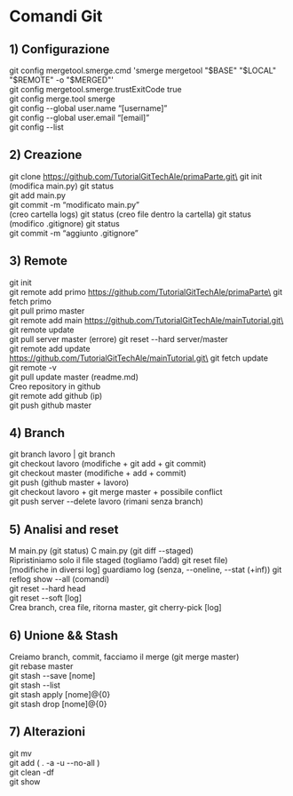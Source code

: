 # Comandi Git
## 1) Configurazione
git config mergetool.smerge.cmd 'smerge mergetool "$BASE" "$LOCAL" "$REMOTE" -o "$MERGED"'\
git config mergetool.smerge.trustExitCode true\
git config merge.tool smerge\
git config --global user.name “[username]”\
git config --global user.email “[email]”\
git config --list
## 2) Creazione
git clone https://github.com/TutorialGitTechAle/primaParte.git\
git init\
(modifica main.py) git status\
git add main.py\
git commit -m “modificato main.py”\
(creo cartella logs) git status (creo file dentro la cartella) git status\
(modifico .gitignore) git status\
git commit -m “aggiunto .gitignore” 

## 3) Remote
git init\
git remote add primo https://github.com/TutorialGitTechAle/primaParte\
git fetch primo\
git pull primo master\
git remote add main https://github.com/TutorialGitTechAle/mainTutorial.git\
git remote update\
git pull server master (errore) git reset --hard server/master\
git remote add update https://github.com/TutorialGitTechAle/mainTutorial.git\
git fetch update\
git remote -v\
git pull update master (readme.md)\
Creo repository in github\
git remote add github (ip)\
git push github master





## 4) Branch
git branch lavoro    |     git branch\
git checkout lavoro (modifiche + git add + git commit)\
git checkout master (modifiche + add + commit)\
git push (github master + lavoro)\
git checkout lavoro + git merge master + possibile conflict\
git push server --delete lavoro (rimani senza branch)

## 5) Analisi and reset
M main.py (git status) C main.py (git diff --staged)\
Ripristiniamo solo il file staged (togliamo l’add) git reset file)\
[modifiche in diversi log] guardiamo log (senza, --oneline, --stat (+inf)) git reflog show --all (comandi)\
git reset --hard head\
git reset --soft [log]\
Crea branch, crea file, ritorna master, git cherry-pick [log]

## 6) Unione && Stash
Creiamo branch, commit, facciamo il merge (git merge master)\
git rebase master\
git stash --save [nome]\
git stash --list\
git stash apply [nome]@{0} \
git stash drop [nome]@{0}

## 7) Alterazioni
git mv\
git add ( .  -a   -u --no-all )\
git clean -df\
git show
